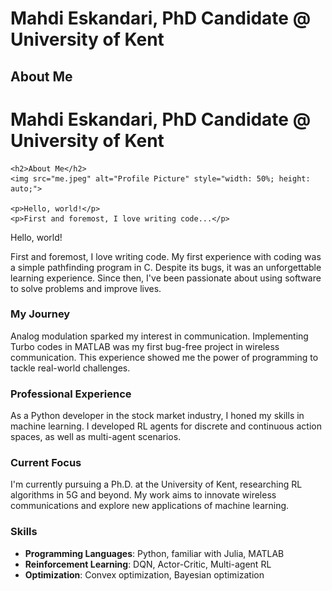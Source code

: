 # Mahdi Eskandari, PhD Candidate @ University of Kent

## About Me

<!DOCTYPE html>
<html lang="en">
<head>
    <meta charset="UTF-8">
    <meta name="viewport" content="width=device-width, initial-scale=1.0">
    <title>Mahdi Eskandari, PhD Candidate @ University of Kent</title>
</head>
<body>
    <h1>Mahdi Eskandari, PhD Candidate @ University of Kent</h1>

    <h2>About Me</h2>
    <img src="me.jpeg" alt="Profile Picture" style="width: 50%; height: auto;">

    <p>Hello, world!</p>
    <p>First and foremost, I love writing code...</p>
</body>
</html>

Hello, world!

First and foremost, I love writing code. My first experience with coding was a simple pathfinding program in C. Despite its bugs, it was an unforgettable learning experience. Since then, I've been passionate about using software to solve problems and improve lives.

### My Journey

Analog modulation sparked my interest in communication. Implementing Turbo codes in MATLAB was my first bug-free project in wireless communication. This experience showed me the power of programming to tackle real-world challenges.

### Professional Experience

As a Python developer in the stock market industry, I honed my skills in machine learning. I developed RL agents for discrete and continuous action spaces, as well as multi-agent scenarios.

### Current Focus

I'm currently pursuing a Ph.D. at the University of Kent, researching RL algorithms in 5G and beyond. My work aims to innovate wireless communications and explore new applications of machine learning.

### Skills

- **Programming Languages**: Python, familiar with Julia, MATLAB
- **Reinforcement Learning**: DQN, Actor-Critic, Multi-agent RL
- **Optimization**: Convex optimization, Bayesian optimization
